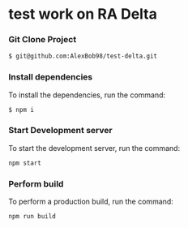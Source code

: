 # test work on RA Delta

### Git Clone Project
```sh
$ git@github.com:AlexBob98/test-delta.git
```

### Install dependencies
To install the dependencies, run the command:
```sh
$ npm i
```

### Start Development server
To start the development server, run the command:
```sh
npm start
```

### Perform build
To perform a production build, run the command:
```sh
npm run build
```
